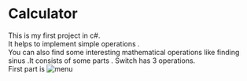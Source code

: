 # Calculator
This is my first project in c#.   
 It helps to implement simple operations .   
 You can also find some interesting mathematical operations like finding sinus .It consists of some parts . Switch has 3 operations.   
First part is ![menu]()

